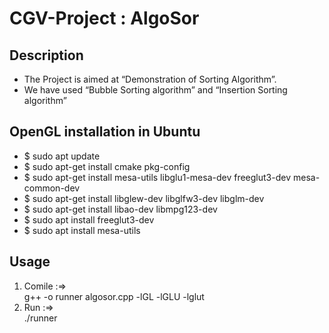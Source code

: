 # CGV-Project : AlgoSor


## Description
* The Project is aimed at “Demonstration of Sorting Algorithm”.
* We have used “Bubble Sorting algorithm” and “Insertion Sorting algorithm”

## OpenGL installation in Ubuntu
* $ sudo apt update
* $ sudo apt-get install cmake pkg-config 
* $ sudo apt-get install mesa-utils libglu1-mesa-dev freeglut3-dev mesa-common-dev 
* $ sudo apt-get install libglew-dev libglfw3-dev libglm-dev 
* $ sudo apt-get install libao-dev libmpg123-dev 
* $ sudo apt install freeglut3-dev
* $ sudo apt install mesa-utils

## Usage
1. Comile :=>   
  g++ -o runner algosor.cpp -lGL -lGLU -lglut
2. Run :=>      
  ./runner
  